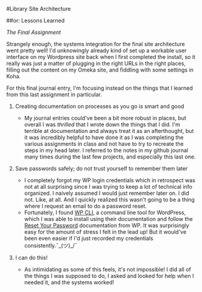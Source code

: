 #Library Site Architecture

##or: Lessons Learned

_The Final Assignment_

Strangely enough, the systems integration
for the final site architecture went
pretty well! I'd unknowingly already 
kind of set up a workable user interface
on my Wordpress site back when I first
completed the install, so it really was
just a matter of plugging in the right URLs
in the right places, filling out the content
on my Omeka site, and fiddling with some settings
in Koha.

For this final journal entry, I'm focusing 
instead on the things that I learned from 
this last assignment in particular.

1. Creating documentation on processes as you
go is smart and good
	- My journal entries could've been a 
bit more robust in places, but overall I was
_thrilled_ that I wrote down the things that I did.
I'm terrible at documentation and always treat it 
as an afterthought, but it was incredibly helpful
to have done it as I was completing the various 
assignments in class and not have to try to recreate
the steps in my head later. I referred to the notes
in my github journal many times during the last few
projects, and especially this last one.

2. Save passwords safely; do not trust yourself to
remember them later
	- I completely forgot my WP login credentials
which in retrospect was not at all surprising since I
was trying to keep a lot of technical info organized. 
I naively assumed I would just remember later on. 
I did not. Like, at all. And I quickly realized this
wasn't going to be a thing where I request an email to 
do a password reset.
	- Fortunately, I found [WP CLI](https://wp-cli.org/#installing), 
a command line tool for WordPress,
which I was able to install using their documentation
and follow the [Reset Your Password](https://wordpress.org/documentation/article/reset-your-password/)
documentation from WP. It was surprisingly easy for the amount
of stress I felt in the lead up! But it would've
been even easier if I'd just recorded my credentials
consistently.¯\_(ツ)_/¯

3. I can do this!
	- As intimidating as some of this feels,
it's not impossible! I did all of the things I was 
supposed to do, I asked and looked for help when I 
needed it, and the systems worked! 
